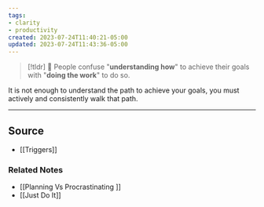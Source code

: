 ```yaml
---
tags:
- clarity
- productivity
created: 2023-07-24T11:40:21-05:00
updated: 2023-07-24T11:43:36-05:00
---
```


> [!tldr] 🚧 People confuse "**understanding how**" to achieve their goals with "**doing the work**" to do so.

It is not enough to understand the path to achieve your goals, you must actively and consistently walk that path. 

---

## Source
- [[Triggers]]

### Related Notes
- [[Planning Vs Procrastinating ]] 
- [[Just Do It]]